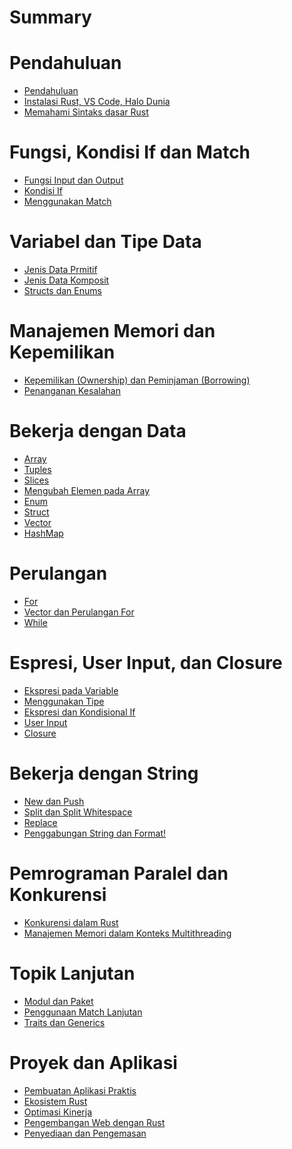 # Summary

# Pendahuluan
- [Pendahuluan](./pendahuluan/pendahuluan.md)
- [Instalasi Rust, VS Code, Halo Dunia](./pendahuluan/instalasi_rust.md)
- [Memahami Sintaks dasar Rust](./pendahuluan/sintaks_dasar.md)

# Fungsi, Kondisi If dan Match
- [Fungsi Input dan Output]()
- [Kondisi If]()
- [Menggunakan Match]()
# Variabel dan Tipe Data
- [Jenis Data Prmitif]()
- [Jenis Data Komposit]()
- [Structs dan Enums]()
# Manajemen Memori dan Kepemilikan
 - [Kepemilikan (Ownership) dan Peminjaman (Borrowing)]()
 - [Penanganan Kesalahan]()
# Bekerja dengan Data
- [Array]()
- [Tuples]()
- [Slices]()
- [Mengubah Elemen pada Array]()
- [Enum]()
- [Struct]()
- [Vector]()
- [HashMap]()
# Perulangan
- [For]()
- [Vector dan Perulangan For]()
- [While]()
# Espresi, User Input, dan Closure
- [Ekspresi pada Variable]()
- [Menggunakan Tipe]()
- [Ekspresi dan Kondisional If]()
- [User Input]()
- [Closure]()
# Bekerja dengan String
- [New dan Push]()
- [Split dan Split Whitespace]()
- [Replace]()
- [Penggabungan String dan Format!]()

# Pemrograman Paralel dan Konkurensi
- [Konkurensi dalam Rust]()
- [Manajemen Memori dalam Konteks Multithreading]()
# Topik Lanjutan
- [Modul dan Paket]()
- [Penggunaan Match Lanjutan]()
- [Traits dan Generics]()
# Proyek dan Aplikasi
- [Pembuatan Aplikasi Praktis]()
- [Ekosistem Rust]()
- [Optimasi Kinerja]()
- [Pengembangan Web dengan Rust]()
- [Penyediaan dan Pengemasan]()